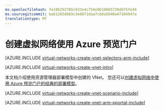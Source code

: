 ```yaml
---
ms.openlocfilehash: fe10b292785c933e4c754e9b18865720dbf5fe44
ms.sourcegitcommit: bab1265d669c3e6871daa7cb8a5640a47104947a
translationtype: MT
---
```

<properties
   pageTitle="创建虚拟网络使用 Azure 预览门户 |Microsoft Azure"
   description="了解如何创建虚拟网络使用 ARM 在 Azure 预览门户 |资源管理器。"
   services="virtual-network"
   documentationCenter=""
   authors="telmosampaio"
   manager="carolz"
   editor=""
   tags="azure-resource-manager"/>

<tags
   ms.service="virtual-network"
   ms.devlang="na"
   ms.topic="hero-article"
   ms.tgt_pltfrm="na"
   ms.workload="infrastructure-services"
   ms.date="08/21/2015"
   ms.author="telmos"/>

# 创建虚拟网络使用 Azure 预览门户

[AZURE.INCLUDE [virtual-networks-create-vnet-selectors-arm-include](../../includes/virtual-networks-create-vnet-selectors-arm-include.md)]


[AZURE.INCLUDE [virtual-networks-create-vnet-intro](../../includes/virtual-networks-create-vnet-intro-include.md)]

本文档介绍使用资源管理器部署模型中创建的 VNet。 您还可以[创建虚拟网络中使用 Azure 预览门户的经典的部署模型](virtual-networks-create-vnet-classic-pportal.md)。

[AZURE.INCLUDE [virtual-networks-create-vnet-scenario-include](../../includes/virtual-networks-create-vnet-scenario-include.md)]

[AZURE.INCLUDE [virtual-networks-create-vnet-arm-pportal-include](../../includes/virtual-networks-create-vnet-arm-pportal-include.md)]